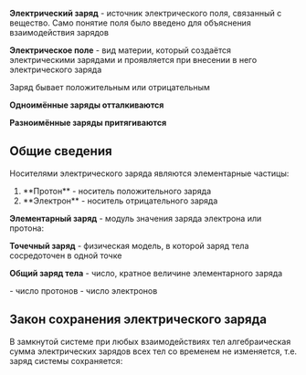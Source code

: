 **Электрический заряд** <InlineMath math="q"> - источник электрического поля, связанный с вещество.
Само понятие поля было введено для объяснения взаимодействия зарядов

**Электрическое поле** - вид материи, который создаётся электрическими зарядами и проявляется
при внесении в него электрического заряда

Заряд <InlineMath math="q"> бывает положительным или отрицательным

**Одноимённые заряды отталкиваются**

**Разноимённые заряды притягиваются**

## Общие сведения

Носителями электрического заряда являются элементарные частицы:

<ol>
    <li>**Протон** - носитель положительного заряда</li>
    <li>**Электрон** - носитель отрицательного заряда</li>
</ol>

**Элементарный заряд** <InlineMath math="e"> - модуль значения заряда электрона или протона:

<BlockMath math="
    e=1,602\cdot 10^{-19} \text{Кл}
">

**Точечный заряд** - физическая модель, в которой заряд тела сосредоточен в одной точке

**Общий заряд тела** - число, кратное величине элементарного заряда

<BlockMath math="Q=e(N_p - N_e)">

<p>
    <InlineMath math="N_p"> - число протонов
    <InlineMath math="N_e"> - число электронов
</p>

## Закон сохранения электрического заряда

В замкнутой системе при любых взаимодействиях тел алгебраическая сумма электрических
зарядов всех тел со временем не изменяется, т.е. заряд системы сохраняется:

<BlockMath math="
    q_1+q_2+q_3+...q_n=const
">

<BlockMath math="
    \displaystyle\sum_{i=1}^n{q_i}=const
">